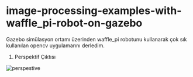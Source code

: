 # image-processing-examples-with-waffle_pi-robot-on-gazebo

Gazebo simülasyon ortamı üzerinden waffle_pi robotunu kullanarak çok sık kullanılan opencv uygulamarını derledim.


1. Perspektif Çıktısı

![perspestive](https://user-images.githubusercontent.com/62421679/174038425-9a6d8503-6ab4-4428-a17d-9d6701be1386.png)
